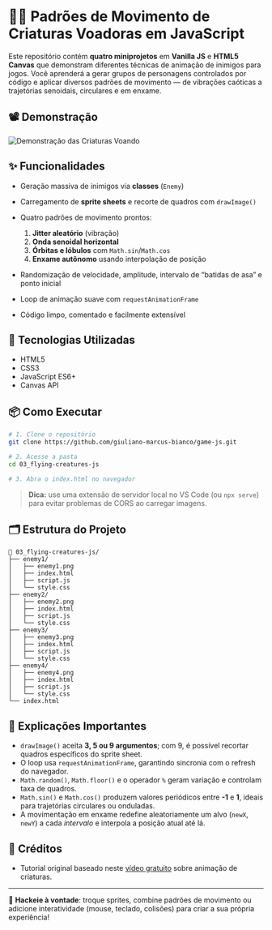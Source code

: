 # 🦇🌀 Padrões de Movimento de Criaturas Voadoras em JavaScript

Este repositório contém **quatro miniprojetos** em **Vanilla JS** e **HTML5 Canvas** que demonstram diferentes técnicas de animação de inimigos para jogos. Você aprenderá a gerar grupos de personagens controlados por código e aplicar diversos padrões de movimento — de vibrações caóticas a trajetórias senoidais, circulares e em enxame.

## 📽️ Demonstração

<!-- Adicione aqui um gif demonstrando as animações em funcionamento -->

![Demonstração das Criaturas Voando](./demo-flying-creatures.gif)

## ✨ Funcionalidades

* Geração massiva de inimigos via **classes** (`Enemy`)
* Carregamento de **sprite sheets** e recorte de quadros com `drawImage()`
* Quatro padrões de movimento prontos:

  1. **Jitter aleatório** (vibração)
  2. **Onda senoidal horizontal**
  3. **Órbitas e lóbulos** com `Math.sin`/`Math.cos`
  4. **Enxame autônomo** usando interpolação de posição
* Randomização de velocidade, amplitude, intervalo de “batidas de asa” e ponto inicial
* Loop de animação suave com `requestAnimationFrame`
* Código limpo, comentado e facilmente extensível

## 🧱 Tecnologias Utilizadas

* HTML5
* CSS3
* JavaScript ES6+
* Canvas API

## 📦 Como Executar

```bash
# 1. Clone o repositório
git clone https://github.com/giuliano-marcus-bianco/game-js.git

# 2. Acesse a pasta
cd 03_flying-creatures-js

# 3. Abra o index.html no navegador
```

> **Dica:** use uma extensão de servidor local no VS Code (ou `npx serve`) para evitar problemas de CORS ao carregar imagens.

## 🗂️ Estrutura do Projeto

```text
📁 03_flying-creatures-js/
├── enemy1/
│   ├── enemy1.png
│   ├── index.html
│   ├── script.js
│   └── style.css
├── enemy2/
│   ├── enemy2.png
│   ├── index.html
│   ├── script.js
│   └── style.css
├── enemy3/
│   ├── enemy3.png
│   ├── index.html
│   ├── script.js
│   └── style.css
├── enemy4/
│   ├── enemy4.png
│   ├── index.html
│   ├── script.js
│   └── style.css
└── index.html
```

## 📝 Explicações Importantes

* `drawImage()` aceita **3, 5 ou 9 argumentos**; com 9, é possível recortar quadros específicos do sprite sheet.
* O loop usa `requestAnimationFrame`, garantindo sincronia com o refresh do navegador.
* `Math.random()`, `Math.floor()` e o operador `%` geram variação e controlam taxa de quadros.
* `Math.sin()` e `Math.cos()` produzem valores periódicos entre **-1** e **1**, ideais para trajetórias circulares ou onduladas.
* A movimentação em enxame redefine aleatoriamente um alvo (`newX`, `newY`) a cada *intervalo* e interpola a posição atual até lá.

## 🔄 Créditos

* Tutorial original baseado neste [vídeo gratuito](https://www.youtube.com/watch?v=pyhb8Y9qKUI&list=PLYElE_rzEw_uryBrrzu2E626MY4zoXvx2&index=6) sobre animação de criaturas.
---

👾 **Hackeie à vontade**: troque sprites, combine padrões de movimento ou adicione interatividade (mouse, teclado, colisões) para criar a sua própria experiência!

